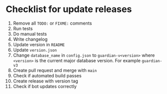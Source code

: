 # Checklist for update releases

1. Remove all `TODO:` or `FIXME:` comments
2. Run tests
3. Do manual tests
4. Write changelog
5. Update version in `README`
6. Update `version.json`
7. Change `database_name` in `config.json` to `guardian-v<version>` where `<version>` is the current major database version. For example `guardian-v3`
8. Create pull request and merge with `main`
9. Check if automated build passes
10. Create release with version tag
11. Check if bot updates correctly
